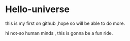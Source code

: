 # Hello-universe
this is my first on github ,hope so will be able to do more.

hi not-so human minds , this is gonna be a fun ride.
